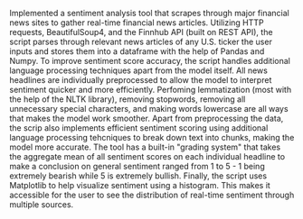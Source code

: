 Implemented a sentiment analysis tool that scrapes through major financial news sites to gather real-time financial news articles. Utilizing HTTP requests, BeautifulSoup4, and the Finnhub API (built on REST API), the script parses through relevant news articles of any U.S. ticker the user inputs and stores them into a dataframe with the help of Pandas and Numpy. To improve sentiment score accuracy, the script handles additional language processing techniques apart from the model itself. All news headlines are individually preprocessed to allow the model to interpret sentiment quicker and more efficiently. Perfoming lemmatization (most with the help of the NLTK library), removing stopwords, removing all unnecessary special characters, and making words lowercase are all ways that makes the model work smoother. Apart from preprocessing the data, the scrip also implements efficient sentiment scoring using additional language processing tehcniques to break down text into chunks, making the model more accurate. The tool has a built-in "grading system" that takes the aggregate mean of all sentiment scores on each individual headline to make a conclusion on general sentiment ranged from 1 to 5 - 1 being extremely bearish while 5 is extremely bullish. Finally, the script uses Matplotlib to help visualize sentiment using a histogram. This makes it accessible for the user to see the distribution of real-time sentiment through multiple sources.
